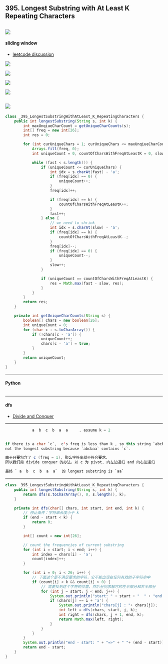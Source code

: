 ## 395. Longest Substring with At Least K Repeating Characters
![](img/2024-06-18-11-36-23.png)
---

#### sliding window

- [leetcode discussion](https://leetcode.com/problems/longest-substring-with-at-least-k-repeating-characters/solutions/2821874/why-sliding-window-works-for-this-qustion-and-how-it-works-simple-analysis)

![](img/2025-01-11-12-55-29.png)

![](img/2025-01-11-12-57-07.png)

![](img/2025-01-11-12-58-04.png)

![](img/2025-01-11-13-01-29.png)


![](img/2025-01-11-13-25-42.png)
---
```java
class _395_LongestSubstringWithAtLeast_K_RepeatingCharacters {
    public int longestSubstring(String s, int k) {
        int maxUnqiueCharCount = getUniqueCharCounts(s);
        int[] freq = new int[26];
        int res = 0;

        for (int curUniqueChars = 1; curUniqueChars <= maxUnqiueCharCount; curUniqueChars++) {
            Arrays.fill(freq, 0);
            int uniqueCount = 0, countOfCharsWithFreqAtLeastK = 0, slow = 0, fast = 0;

            while (fast < s.length()) {
                if (uniqueCount <= curUniqueChars) {
                    int idx = s.charAt(fast) - 'a';
                    if (freq[idx] == 0) {
                        uniqueCount++;
                    }
                    freq[idx]++;

                    if (freq[idx] == k) {
                        countOfCharsWithFreqAtLeastK++;
                    }
                    fast++;
                } else {
                    // we need to shrink
                    int idx = s.charAt(slow) - 'a';
                    if (freq[idx] == k) {
                        countOfCharsWithFreqAtLeastK--;
                    }
                    freq[idx]--;
                    if (freq[idx] == 0) {
                        uniqueCount--;
                    }
                    slow++;
                }

                if (uniqueCount == countOfCharsWithFreqAtLeastK) {
                    res = Math.max(fast - slow, res);
                }
            }
        }
        return res;
    }

    private int getUniqueCharCounts(String s) {
        boolean[] chars = new boolean[26];
        int uniqueCount = 0;
        for (char c : s.toCharArray()) {
            if (!chars[c - 'a']) {
                uniqueCount++;
                chars[c - 'a'] = true;
            }
        }
        return uniqueCount;
    }
}
```
---

#### Python

```py

```
---

#### dfs


- [Divide and Conquer](https://youtu.be/Dn_Wt6lBt4I?t=105)
---

```java
            a  b  c  b  a  a     , assume k = 2
                

if there is a char `c`,  c's freq is less than k , so this string `abcbaa` is 
not the longest substring because `abcbaa` contains `c`.

由于只要包含了 c (freq = 1), 那么字符串就不符合要求，
所以我们用 divide conquer 的办法，以 c 为 pivot, 向左边递归 and 向右边递归

最终 ` a  b  c  b  a  a`  的 longest substring is `aa`
```
---

```java
class _395_LongestSubstringWithAtLeast_K_RepeatingCharacters {
    public int longestSubstring(String s, int k) {
        return dfs(s.toCharArray(), 0, s.length(), k);
    }

    private int dfs(char[] chars, int start, int end, int k) {
        // 停止条件：字符串长度小于 k
        if (end - start < k) {
            return 0;
        }

        int[] count = new int[26];

        // count the frequencies of current substring
        for (int i = start; i < end; i++) {
            int index = chars[i] - 'a';
            count[index]++;
        }

        for (int i = 0; i < 26; i++) {
            // 下面这个是不满足要求的字符，它不能出现在任何有效的子字符串中
            if (count[i] < k && count[i] > 0) {
                // 需要找到这个字符的位置，然后分别求解它的左半部分和右半部分
                for (int j = start; j < end; j++) {
                    System.out.println("start: " + start + "  " + "end: " + end);
                    if (chars[j] == i + 'a') {
                        System.out.println("chars[j] : "+ chars[j]);
                        int left = dfs(chars, start, j, k);
                        int right = dfs(chars, j + 1, end, k);
                        return Math.max(left, right);
                    }
                }
            }
        }
        System.out.println("end - start: " + "=>" + " "+ (end - start));
        return end - start;
    }
}
```

